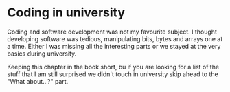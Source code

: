 # Coding in university

Coding and software development was not my favourite subject. I thought developing software was tedious, manipulating bits, bytes and arrays one at a time. Either I was missing all the interesting parts or we stayed at the very basics during university.

Keeping this chapter in the book short, bu if you are looking for a list of the stuff that I am still surprised we didn't touch in university skip ahead to the "What about...?" part.
